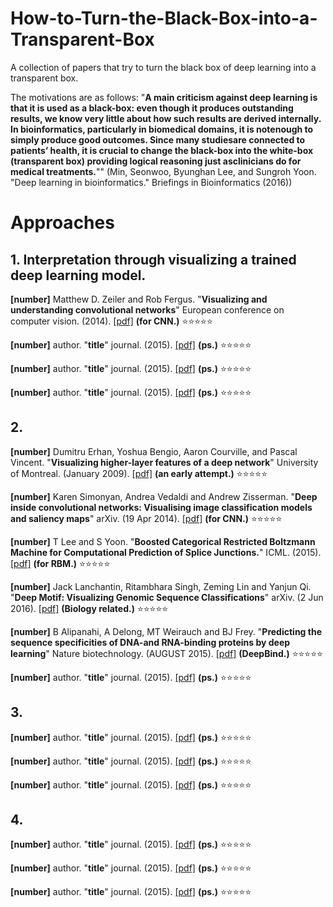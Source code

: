 # How-to-Turn-the-Black-Box-into-a-Transparent-Box
A collection of papers that try to turn the black box of deep learning into a transparent box.

The motivations are as follows: "**A main criticism against deep learning is that it is used as a black-box: even though it produces outstanding results, we know very little about how such results are derived internally. In bioinformatics, particularly in biomedical domains, it is notenough to simply produce good outcomes. Since many studiesare connected to patients’ health, it is crucial to change the black-box into the white-box (transparent box) providing logical reasoning just asclinicians do for medical treatments.**"" (Min, Seonwoo, Byunghan Lee, and Sungroh Yoon. "Deep learning in bioinformatics." Briefings in Bioinformatics (2016))

# Approaches

## 1. Interpretation through visualizing a trained deep learning model.

**[number]** Matthew D. Zeiler and Rob Fergus. "**Visualizing and understanding convolutional networks**" European conference on computer vision. (2014). [[pdf]](http://download.springer.com/static/pdf/266/chp%253A10.1007%252F978-3-319-10590-1_53.pdf?originUrl=http%3A%2F%2Flink.springer.com%2Fchapter%2F10.1007%2F978-3-319-10590-1_53&token2=exp=1488948205~acl=%2Fstatic%2Fpdf%2F266%2Fchp%25253A10.1007%25252F978-3-319-10590-1_53.pdf%3ForiginUrl%3Dhttp%253A%252F%252Flink.springer.com%252Fchapter%252F10.1007%252F978-3-319-10590-1_53*~hmac=8e867d05b506152553657b0530bbc74a0ee680320a4afc26dee3728ab3c36a43) **(for CNN.)** :star::star::star::star::star:

**[number]** author. "**title**" journal. (2015). [[pdf]](site) **(ps.)** :star::star::star::star::star:

**[number]** author. "**title**" journal. (2015). [[pdf]](site) **(ps.)** :star::star::star::star::star:

**[number]** author. "**title**" journal. (2015). [[pdf]](site) **(ps.)** :star::star::star::star::star:


## 2. 

**[number]** Dumitru Erhan, Yoshua Bengio, Aaron Courville, and Pascal Vincent. "**Visualizing higher-layer features of a deep network**" University of Montreal. (January 2009). [[pdf]](https://www.researchgate.net/profile/Aaron_Courville/publication/265022827_Visualizing_Higher-Layer_Features_of_a_Deep_Network/links/53ff82b00cf24c81027da530.pdf) **(an early attempt.)** :star::star::star::star::star:

**[number]** Karen Simonyan, Andrea Vedaldi and Andrew Zisserman. "**Deep inside convolutional networks: Visualising image classification models and saliency maps**" arXiv. (19 Apr 2014). [[pdf]](https://arxiv.org/pdf/1312.6034.pdf) **(for CNN.)** :star::star::star::star::star:

**[number]** T Lee and S Yoon. "**Boosted Categorical Restricted Boltzmann Machine for Computational Prediction of Splice Junctions.**" ICML. (2015). [[pdf]](http://www.jmlr.org/proceedings/papers/v37/leeb15.pdf) **(for RBM.)** :star::star::star::star::star:

**[number]** Jack Lanchantin, Ritambhara Singh, Zeming Lin and Yanjun Qi. "**Deep Motif: Visualizing Genomic Sequence Classifications**" arXiv. (2 Jun 2016). [[pdf]](https://arxiv.org/pdf/1605.01133.pdf) **(Biology related.)** :star::star::star::star::star:

**[number]** B Alipanahi, A Delong, MT Weirauch and BJ Frey. "**Predicting the sequence specificities of DNA-and RNA-binding proteins by deep learning**" Nature biotechnology. (AUGUST 2015). [[pdf]](http://graveleylab.cam.uchc.edu/WebData/mduff/MEDS_6498_SPRING_2016/deepBind_paper.pdf) **(DeepBind.)** :star::star::star::star::star:

**[number]** author. "**title**" journal. (2015). [[pdf]](site) **(ps.)** :star::star::star::star::star:


## 3. 

**[number]** author. "**title**" journal. (2015). [[pdf]](site) **(ps.)** :star::star::star::star::star:

**[number]** author. "**title**" journal. (2015). [[pdf]](site) **(ps.)** :star::star::star::star::star:

**[number]** author. "**title**" journal. (2015). [[pdf]](site) **(ps.)** :star::star::star::star::star:


## 4. 

**[number]** author. "**title**" journal. (2015). [[pdf]](site) **(ps.)** :star::star::star::star::star:

**[number]** author. "**title**" journal. (2015). [[pdf]](site) **(ps.)** :star::star::star::star::star:

**[number]** author. "**title**" journal. (2015). [[pdf]](site) **(ps.)** :star::star::star::star::star:
